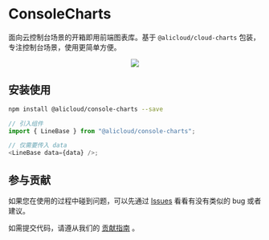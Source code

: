 # ConsoleCharts

面向云控制台场景的开箱即用前端图表库。基于 `@alicloud/cloud-charts` 包装，专注控制台场景，使用更简单方便。

<p align="center">
<a href=" https://www.alibabacloud.com"><img src="https://aliyunsdk-pages.alicdn.com/icons/AlibabaCloud.svg"></a>
</p>

## 安装使用

```bash
npm install @alicloud/console-charts --save
```

```js
// 引入组件
import { LineBase } from "@alicloud/console-charts";

// 仅需要传入 data
<LineBase data={data} />;
```

## 参与贡献

如果您在使用的过程中碰到问题，可以先通过 [Issues](https://github.com/alibaba/cloud-charts/issues) 看看有没有类似的 bug 或者建议。

如需提交代码，请遵从我们的 [贡献指南](https://github.com/alibaba/cloud-charts/blob/console-charts/CONTRIBUTING.md) 。
